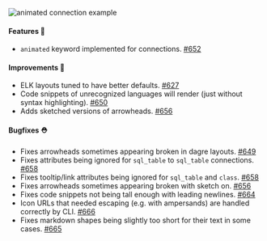 ![animated connection example](https://user-images.githubusercontent.com/3120367/213055161-e6f1918b-150c-4beb-b61c-3ea05cc29f00.svg)


#### Features 🚀

- `animated` keyword implemented for connections. [#652](https://github.com/terrastruct/d2/pull/652)

#### Improvements 🧹

- ELK layouts tuned to have better defaults. [#627](https://github.com/terrastruct/d2/pull/627)
- Code snippets of unrecognized languages will render (just without syntax highlighting). [#650](https://github.com/terrastruct/d2/pull/650)
- Adds sketched versions of arrowheads. [#656](https://github.com/terrastruct/d2/pull/656)

#### Bugfixes ⛑️

- Fixes arrowheads sometimes appearing broken in dagre layouts. [#649](https://github.com/terrastruct/d2/pull/649)
- Fixes attributes being ignored for `sql_table` to `sql_table` connections. [#658](https://github.com/terrastruct/d2/pull/658)
- Fixes tooltip/link attributes being ignored for `sql_table` and `class`. [#658](https://github.com/terrastruct/d2/pull/658)
- Fixes arrowheads sometimes appearing broken with sketch on. [#656](https://github.com/terrastruct/d2/pull/656)
- Fixes code snippets not being tall enough with leading newlines. [#664](https://github.com/terrastruct/d2/pull/664)
- Icon URLs that needed escaping (e.g. with ampersands) are handled correctly by CLI. [#666](https://github.com/terrastruct/d2/pull/666)
- Fixes markdown shapes being slightly too short for their text in some cases. [#665](https://github.com/terrastruct/d2/pull/665)
